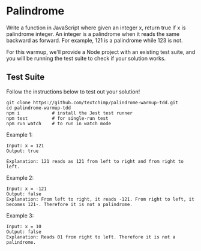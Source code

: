 # Palindrome
Write a function in JavaScript where given an integer x, return true if x is palindrome integer.
An integer is a palindrome when it reads the same backward as forward.
For example, 121 is a palindrome while 123 is not. 

For this warmup, we'll provide a Node project with an existing test suite, and you will be running the test suite to check if your solution works.

## Test Suite
Follow the instructions below to test out your solution!
```
git clone https://github.com/textchimp/palindrome-warmup-tdd.git
cd palindrome-warmup-tdd
npm i            # install the Jest test runner
npm test         # for single-run test
npm run watch    # to run in watch mode
```

Example 1:
```
Input: x = 121
Output: true

Explanation: 121 reads as 121 from left to right and from right to left.
```
Example 2:
```
Input: x = -121
Output: false
Explanation: From left to right, it reads -121. From right to left, it becomes 121-. Therefore it is not a palindrome.
```
Example 3:
```
Input: x = 10
Output: false
Explanation: Reads 01 from right to left. Therefore it is not a palindrome.
```


